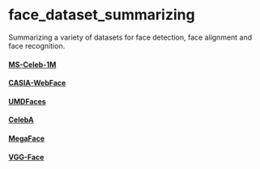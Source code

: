 # face_dataset_summarizing
Summarizing a variety of datasets for face detection, face alignment and face recognition.

#### [MS-Celeb-1M](https://www.microsoft.com/en-us/research/project/ms-celeb-1m-challenge-recognizing-one-million-celebrities-real-world/)  <br>
#### [CASIA-WebFace](http://www.cbsr.ia.ac.cn/english/CASIA-WebFace-Database.html) <br>
#### [UMDFaces](http://www.umdfaces.io/) <br>
#### [CelebA](http://mmlab.ie.cuhk.edu.hk/projects/CelebA.html) <br>
#### [MegaFace](http://megaface.cs.washington.edu/) <br>
#### [VGG-Face](http://www.robots.ox.ac.uk/~vgg/data/vgg_face/) <br>
